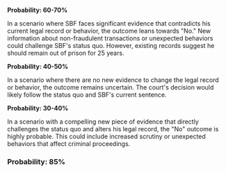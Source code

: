 <think>

**Probability: 60-70%**

In a scenario where SBF faces significant evidence that contradicts his current legal record or behavior, the outcome leans towards "No." New information about non-fraudulent transactions or unexpected behaviors could challenge SBF's status quo. However, existing records suggest he should remain out of prison for 25 years.

**Probability: 40-50%**

In a scenario where there are no new evidence to change the legal record or behavior, the outcome remains uncertain. The court's decision would likely follow the status quo and SBF's current sentence.

**Probability: 30-40%**

In a scenario with a compelling new piece of evidence that directly challenges the status quo and alters his legal record, the "No" outcome is highly probable. This could include increased scrutiny or unexpected behaviors that affect criminal proceedings.

### Probability: 85%